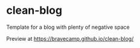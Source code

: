 # clean-blog
Template for a blog with plenty of negative space

Preview at https://bravecamp.github.io/clean-blog/
